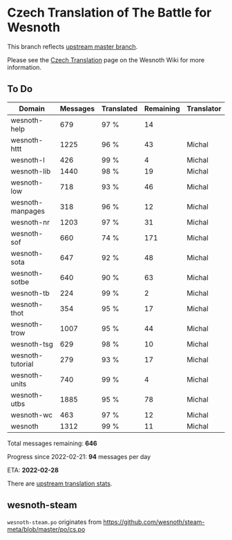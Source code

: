 # Czech Translation of The Battle for Wesnoth

This branch reflects [upstream master branch](https://github.com/wesnoth/wesnoth/tree/master).

Please see the [Czech Translation](https://wiki.wesnoth.org/CzechTranslation) page on the Wesnoth Wiki for more information.

## To Do

Domain | Messages | Translated | Remaining | Translator
------ | -------- | ---------- | --------- | ----------
wesnoth-help | 679 | 97 % | 14 |
wesnoth-httt | 1225 | 96 % | 43 | Michal
wesnoth-l | 426 | 99 % | 4 | Michal
wesnoth-lib | 1440 | 98 % | 19 | Michal
wesnoth-low | 718 | 93 % | 46 | Michal
wesnoth-manpages | 318 | 96 % | 12 | Michal
wesnoth-nr | 1203 | 97 % | 31 | Michal
wesnoth-sof | 660 | 74 % | 171 | Michal
wesnoth-sota | 647 | 92 % | 48 | Michal
wesnoth-sotbe | 640 | 90 % | 63 | Michal
wesnoth-tb | 224 | 99 % | 2 | Michal
wesnoth-thot | 354 | 95 % | 17 | Michal
wesnoth-trow | 1007 | 95 % | 44 | Michal
wesnoth-tsg | 629 | 98 % | 10 | Michal
wesnoth-tutorial | 279 | 93 % | 17 | Michal
wesnoth-units | 740 | 99 % | 4 | Michal
wesnoth-utbs | 1885 | 95 % | 78 | Michal
wesnoth-wc | 463 | 97 % | 12 | Michal
wesnoth | 1312 | 99 % | 11 | Michal

Total messages remaining: **646**

Progress since 2022-02-21: **94** messages per day

ETA: **2022-02-28**

There are [upstream translation stats](https://www.wesnoth.org/gettext/?view=langs&version=master&lang=cs).

## wesnoth-steam
`wesnoth-steam.po` originates from https://github.com/wesnoth/steam-meta/blob/master/po/cs.po
